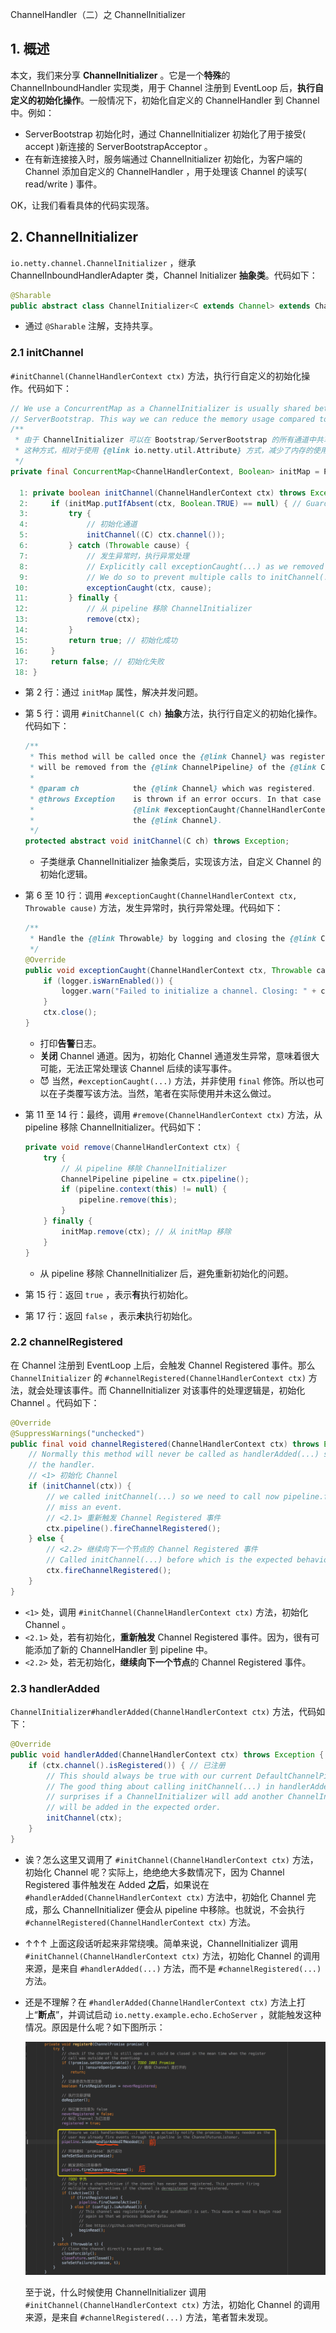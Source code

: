 ChannelHandler（二）之 ChannelInitializer

## 1. 概述

本文，我们来分享 **ChannelInitializer** 。它是一个**特殊**的ChannelInboundHandler 实现类，用于 Channel 注册到 EventLoop 后，**执行自定义的初始化操作**。一般情况下，初始化自定义的 ChannelHandler 到 Channel 中。例如：

- ServerBootstrap 初始化时，通过 ChannelInitializer 初始化了用于接受( accept )新连接的 ServerBootstrapAcceptor 。
- 在有新连接接入时，服务端通过 ChannelInitializer 初始化，为客户端的 Channel 添加自定义的 ChannelHandler ，用于处理该 Channel 的读写( read/write ) 事件。

OK，让我们看看具体的代码实现落。

## 2. ChannelInitializer

`io.netty.channel.ChannelInitializer` ，继承 ChannelInboundHandlerAdapter 类，Channel Initializer **抽象类**。代码如下：

```java
@Sharable
public abstract class ChannelInitializer<C extends Channel> extends ChannelInboundHandlerAdapter {
```

- 通过 `@Sharable` 注解，支持共享。

### 2.1 initChannel

`#initChannel(ChannelHandlerContext ctx)` 方法，执行行自定义的初始化操作。代码如下：

```java
// We use a ConcurrentMap as a ChannelInitializer is usually shared between all Channels in a Bootstrap /
// ServerBootstrap. This way we can reduce the memory usage compared to use Attributes.
/**
 * 由于 ChannelInitializer 可以在 Bootstrap/ServerBootstrap 的所有通道中共享，所以我们用一个 ConcurrentMap 作为初始化器。
 * 这种方式，相对于使用 {@link io.netty.util.Attribute} 方式，减少了内存的使用。
 */
private final ConcurrentMap<ChannelHandlerContext, Boolean> initMap = PlatformDependent.newConcurrentHashMap();

  1: private boolean initChannel(ChannelHandlerContext ctx) throws Exception {
  2:     if (initMap.putIfAbsent(ctx, Boolean.TRUE) == null) { // Guard against re-entrance. 解决并发问题
  3:         try {
  4:             // 初始化通道
  5:             initChannel((C) ctx.channel());
  6:         } catch (Throwable cause) {
  7:             // 发生异常时，执行异常处理
  8:             // Explicitly call exceptionCaught(...) as we removed the handler before calling initChannel(...).
  9:             // We do so to prevent multiple calls to initChannel(...).
 10:             exceptionCaught(ctx, cause);
 11:         } finally {
 12:             // 从 pipeline 移除 ChannelInitializer
 13:             remove(ctx);
 14:         }
 15:         return true; // 初始化成功
 16:     }
 17:     return false; // 初始化失败
 18: }
```

- 第 2 行：通过 `initMap` 属性，解决并发问题。

- 第 5 行：调用 `#initChannel(C ch)` **抽象**方法，执行行自定义的初始化操作。代码如下：

  ```java
  /**
   * This method will be called once the {@link Channel} was registered. After the method returns this instance
   * will be removed from the {@link ChannelPipeline} of the {@link Channel}.
   *
   * @param ch            the {@link Channel} which was registered.
   * @throws Exception    is thrown if an error occurs. In that case it will be handled by
   *                      {@link #exceptionCaught(ChannelHandlerContext, Throwable)} which will by default close
   *                      the {@link Channel}.
   */
  protected abstract void initChannel(C ch) throws Exception;
  ```

  - 子类继承 ChannelInitializer 抽象类后，实现该方法，自定义 Channel 的初始化逻辑。

- 第 6 至 10 行：调用 `#exceptionCaught(ChannelHandlerContext ctx, Throwable cause)` 方法，发生异常时，执行异常处理。代码如下：

  ```java
  /**
   * Handle the {@link Throwable} by logging and closing the {@link Channel}. Sub-classes may override this.
   */
  @Override
  public void exceptionCaught(ChannelHandlerContext ctx, Throwable cause) throws Exception {
      if (logger.isWarnEnabled()) {
          logger.warn("Failed to initialize a channel. Closing: " + ctx.channel(), cause);
      }
      ctx.close();
  }
  ```

  - 打印**告警**日志。
  - **关闭** Channel 通道。因为，初始化 Channel 通道发生异常，意味着很大可能，无法正常处理该 Channel 后续的读写事件。
  - 😈 当然，`#exceptionCaught(...)` 方法，并非使用 `final` 修饰。所以也可以在子类覆写该方法。当然，笔者在实际使用并未这么做过。

- 第 11 至 14 行：最终，调用 `#remove(ChannelHandlerContext ctx)` 方法，从 pipeline 移除 ChannelInitializer。代码如下：

  ```java
  private void remove(ChannelHandlerContext ctx) {
      try {
          // 从 pipeline 移除 ChannelInitializer
          ChannelPipeline pipeline = ctx.pipeline();
          if (pipeline.context(this) != null) {
              pipeline.remove(this);
          }
      } finally {
          initMap.remove(ctx); // 从 initMap 移除
      }
  }
  ```

  - 从 pipeline 移除 ChannelInitializer 后，避免重新初始化的问题。

- 第 15 行：返回 `true` ，表示**有**执行初始化。
- 第 17 行：返回 `false` ，表示**未**执行初始化。

### 2.2 channelRegistered

在 Channel 注册到 EventLoop 上后，会触发 Channel Registered 事件。那么 `ChannelInitializer` 的 `#channelRegistered(ChannelHandlerContext ctx)` 方法，就会处理该事件。而 ChannelInitializer 对该事件的处理逻辑是，初始化 Channel 。代码如下：

```java
@Override
@SuppressWarnings("unchecked")
public final void channelRegistered(ChannelHandlerContext ctx) throws Exception {
    // Normally this method will never be called as handlerAdded(...) should call initChannel(...) and remove
    // the handler.
    // <1> 初始化 Channel
    if (initChannel(ctx)) {
        // we called initChannel(...) so we need to call now pipeline.fireChannelRegistered() to ensure we not
        // miss an event.
        // <2.1> 重新触发 Channel Registered 事件
        ctx.pipeline().fireChannelRegistered();
    } else {
        // <2.2> 继续向下一个节点的 Channel Registered 事件
        // Called initChannel(...) before which is the expected behavior, so just forward the event.
        ctx.fireChannelRegistered();
    }
}
```

- `<1>` 处，调用 `#initChannel(ChannelHandlerContext ctx)` 方法，初始化 Channel 。
- `<2.1>` 处，若有初始化，**重新触发** Channel Registered 事件。因为，很有可能添加了新的 ChannelHandler 到 pipeline 中。
- `<2.2>` 处，若无初始化，**继续向下一个节点**的 Channel Registered 事件。

### 2.3 handlerAdded

`ChannelInitializer#handlerAdded(ChannelHandlerContext ctx)` 方法，代码如下：

```java
@Override
public void handlerAdded(ChannelHandlerContext ctx) throws Exception {
    if (ctx.channel().isRegistered()) { // 已注册
        // This should always be true with our current DefaultChannelPipeline implementation.
        // The good thing about calling initChannel(...) in handlerAdded(...) is that there will be no ordering
        // surprises if a ChannelInitializer will add another ChannelInitializer. This is as all handlers
        // will be added in the expected order.
        initChannel(ctx);
    }
}
```

- 诶？怎么这里又调用了 `#initChannel(ChannelHandlerContext ctx)` 方法，初始化 Channel 呢？实际上，绝绝绝大多数情况下，因为 Channel Registered 事件触发在 Added **之后**，如果说在 `#handlerAdded(ChannelHandlerContext ctx)` 方法中，初始化 Channel 完成，那么 ChannelInitializer 便会从 pipeline 中移除。也就说，不会执行 `#channelRegistered(ChannelHandlerContext ctx)` 方法。

- ↑↑↑ 上面这段话听起来非常绕噢。简单来说，ChannelInitializer 调用 `#initChannel(ChannelHandlerContext ctx)` 方法，初始化 Channel 的调用来源，是来自 `#handlerAdded(...)` 方法，而不是 `#channelRegistered(...)` 方法。

- 还是不理解？在 `#handlerAdded(ChannelHandlerContext ctx)` 方法上打上“**断点**”，并调试启动 `io.netty.example.echo.EchoServer` ，就能触发这种情况。原因是什么呢？如下图所示：

  ![](./pic/01.png)

  至于说，什么时候使用 ChannelInitializer 调用 `#initChannel(ChannelHandlerContext ctx)` 方法，初始化 Channel 的调用来源，是来自 `#channelRegistered(...)` 方法，笔者暂未发现。